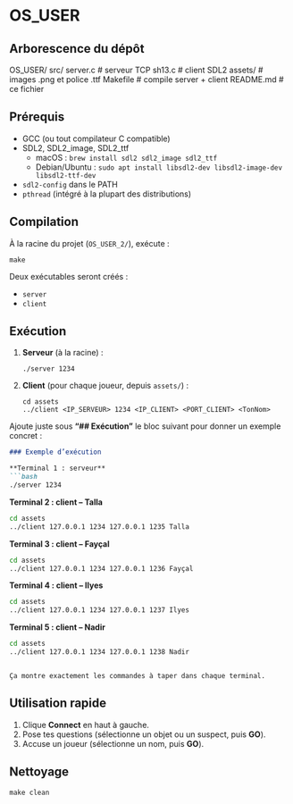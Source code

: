 # OS_USER

## Arborescence du dépôt

OS_USER/
    src/
        server.c       # serveur TCP
        sh13.c         # client SDL2
    assets/            # images .png et police .ttf
    Makefile           # compile server + client
    README.md          # ce fichier

## Prérequis

- GCC (ou tout compilateur C compatible)
- SDL2, SDL2_image, SDL2_ttf
    - macOS : `brew install sdl2 sdl2_image sdl2_ttf`
    - Debian/Ubuntu : `sudo apt install libsdl2-dev libsdl2-image-dev libsdl2-ttf-dev`
- `sdl2-config` dans le PATH
- `pthread` (intégré à la plupart des distributions)

## Compilation

À la racine du projet (`OS_USER_2/`), exécute :

```
make
```

Deux exécutables seront créés :
- `server`
- `client`

## Exécution

1. **Serveur** (à la racine) :
   ```
   ./server 1234
   ```

2. **Client** (pour chaque joueur, depuis `assets/`) :
   ```
   cd assets
   ../client <IP_SERVEUR> 1234 <IP_CLIENT> <PORT_CLIENT> <TonNom>
   ```

Ajoute juste sous **“## Exécution”** le bloc suivant pour donner un exemple concret :

```markdown
### Exemple d’exécution

**Terminal 1 : serveur**  
```bash
./server 1234
```

**Terminal 2 : client – Talla**  
```bash
cd assets
../client 127.0.0.1 1234 127.0.0.1 1235 Talla
```

**Terminal 3 : client – Fayçal**  
```bash
cd assets
../client 127.0.0.1 1234 127.0.0.1 1236 Fayçal
```

**Terminal 4 : client – Ilyes**  
```bash
cd assets
../client 127.0.0.1 1234 127.0.0.1 1237 Ilyes
```

**Terminal 5 : client – Nadir**  
```bash
cd assets
../client 127.0.0.1 1234 127.0.0.1 1238 Nadir
```
```

Ça montre exactement les commandes à taper dans chaque terminal.
```

## Utilisation rapide

1. Clique **Connect** en haut à gauche.  
2. Pose tes questions (sélectionne un objet ou un suspect, puis **GO**).  
3. Accuse un joueur (sélectionne un nom, puis **GO**).

## Nettoyage

```
make clean
```
